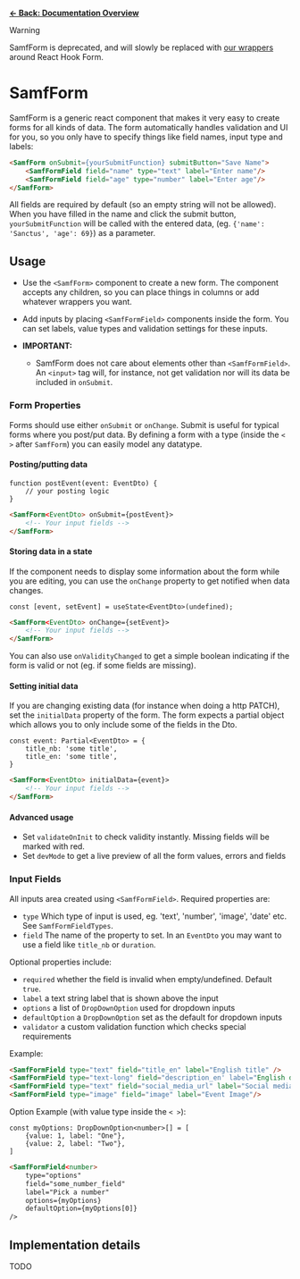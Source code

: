 [**&larr; Back: Documentation Overview**](../../README.md)

> [!WARNING]
> SamfForm is deprecated, and will slowly be replaced with [our wrappers](./forms.md) around React Hook Form.

# SamfForm 

SamfForm is a generic react component that makes it very easy to create forms for all kinds of data. The form automatically handles validation and UI for you, so you only have to specify things like field names, input type and labels:

```html
<SamfForm onSubmit={yourSubmitFunction} submitButton="Save Name">
    <SamfFormField field="name" type="text" label="Enter name"/>
    <SamfFormField field="age" type="number" label="Enter age"/>
</SamfForm>
```

All fields are required by default (so an empty string will not be allowed). When you have filled in the name and click the submit button, `yourSubmitFunction` will be called with the entered data, (eg. `{'name': 'Sanctus', 'age': 69}`) as a parameter.

## Usage

- Use the `<SamfForm>` component to create a new form. The component accepts any children, so you can place things in columns or add whatever wrappers you want. 
- Add inputs by placing `<SamfFormField>` components inside the form. You can set labels, value types and validation settings for these inputs.

- **IMPORTANT:** 
    - SamfForm does not care about elements other than `<SamfFormField>`. An `<input>` tag will, for instance, not get validation nor will its data be included in `onSubmit`. 

### Form Properties

Forms should use either `onSubmit` or `onChange`. Submit is useful for typical forms where you post/put data. By defining a form with a type (inside the `< >` after `SamfForm`) you can easily model any datatype.

#### Posting/putting data
```tsx
function postEvent(event: EventDto) {
    // your posting logic
}
```

```html
<SamfForm<EventDto> onSubmit={postEvent}>
    <!-- Your input fields -->
</SamfForm>
```

#### Storing data in a state

If the component needs to display some information about the form while you are editing, you can use the `onChange` property to get notified when data changes. 

```tsx
const [event, setEvent] = useState<EventDto>(undefined);
```
```html
<SamfForm<EventDto> onChange={setEvent}>
    <!-- Your input fields -->
</SamfForm>
```

You can also use `onValidityChanged` to get a simple boolean indicating if the form is valid or not (eg. if some fields are missing). 

#### Setting initial data

If you are changing existing data (for instance when doing a http PATCH), set the `initialData` property of the form. The form expects a partial object which allows you to only include some of the fields in the Dto.

```tsx
const event: Partial<EventDto> = {
    title_nb: 'some title',
    title_en: 'some title',
}
```
```html
<SamfForm<EventDto> initialData={event}>
    <!-- Your input fields -->
</SamfForm>
```

#### Advanced usage

- Set `validateOnInit` to check validity instantly. Missing fields will be marked with red.
- Set `devMode` to get a live preview of all the form values, errors and fields

### Input Fields

All inputs area created using `<SamfFormField>`. Required properties are:
- `type` Which type of input is used, eg. 'text', 'number', 'image', 'date' etc. See `SamfFormFieldTypes`. 
- `field` The name of the property to set. In an `EventDto` you may want to use a field like `title_nb` or `duration`. 

Optional properties include:
- `required` whether the field is invalid when empty/undefined. Default `true`.
- `label` a text string label that is shown above the input
- `options` a list of `DropDownOption` used for dropdown inputs
- `defaultOption` a `DropDownOption` set as the default for dropdown inputs
- `validator` a custom validation function which checks special requirements

Example:

```html
<SamfFormField type="text" field="title_en" label="English title" />
<SamfFormField type="text-long" field="description_en' label="English description" />
<SamfFormField type="text" field="social_media_url" label="Social media"  required={false}/>
<SamfFormField type="image" field="image" label="Event Image"/>
```

Option Example (with value type inside the `< >`):

```tsx
const myOptions: DropDownOption<number>[] = [
    {value: 1, label: "One"},
    {value: 2, label: "Two"},
]
```
```html
<SamfFormField<number> 
    type="options"
    field="some_number_field"
    label="Pick a number" 
    options={myOptions} 
    defaultOption={myOptions[0]}
/>
```

## Implementation details

TODO
